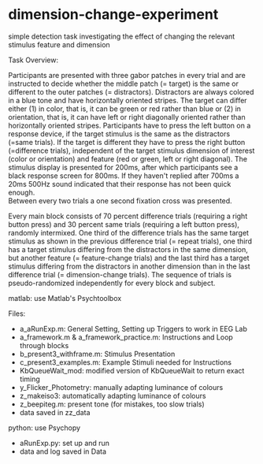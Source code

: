 # dimension-change-experiment
simple detection task investigating the effect of changing the relevant stimulus feature and dimension

Task Overview: 

Participants are presented with three gabor patches in every trial and are instructed to decide whether the 
middle patch (= target) is the same or different to the outer patches (= distractors). Distractors are always 
colored in a blue tone and have horizontally oriented stripes. The target can differ either (1) in color, that is, 
it can be green or red rather than blue or (2) in orientation, that is, it can have left or right diagonally oriented 
rather than horizontally oriented stripes. Participants have to press the left button on a response device, if the target stimulus 
is the same as the distractors (=same trials). If the target is different they have to press the right button (=difference trials), 
independent of the target stimulus dimension of interest (color or orientation) and feature (red or green, left or right diagonal). 
The stimulus display is presented for 200ms, after which participants see a black response screen for 800ms. 
If they haven't replied after 700ms a 20ms 500Hz sound indicated that their response has not been quick enough.  
Between every two trials a one second fixation cross was presented. 

Every main block consists of 70 percent difference trials (requiring a right button press) 
and 30 percent same trials (requiring a left button press), randomly intermixed. 
One third of the difference trials has the same target stimulus as shown in the previous difference trial (= repeat trials), 
one third has a target stimulus differing from the distractors in the same dimension, but another feature (= feature-change trials) 
and the last third has a target stimulus differing from the distractors in another dimension than in the last difference trial (= dimension-change trials). 
The sequence of trials is pseudo-randomized independently for every block and subject. 

matlab: use Matlab's Psychtoolbox

Files: 

- a_aRunExp.m: General Setting, Setting up Triggers to work in EEG Lab
- a_framework.m & a_framework_practice.m: Instructions and Loop through blocks
- b_present3_withframe.m: Stimulus Presentation
- c_present3_examples.m: Example Stimuli needed for Instructions
- KbQueueWait_mod: modified version of KbQueueWait to return exact timing
- y_Flicker_Photometry: manually adapting luminance of colours 
- z_makeiso3: automatically adapting luminance of colours
- z_beepiteg.m: present tone (for mistakes, too slow trials) 
- data saved in zz_data

python: use Psychopy

- aRunExp.py: set up and run
- data and log saved in Data

